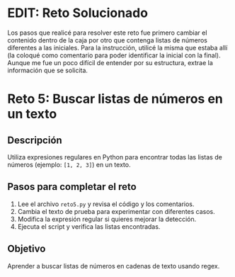 # EDIT: Reto Solucionado

Los pasos que realicé para resolver este reto fue primero cambiar el contenido dentro de la caja por otro que contenga listas de números diferentes a las iniciales. Para la instrucción, utilicé la misma que estaba allí (la coloqué como comentario para poder identificar la inicial con la final). Aunque me fue un poco difícil de entender por su estructura, extrae la información que se solicita.

# Reto 5: Buscar listas de números en un texto

## Descripción
Utiliza expresiones regulares en Python para encontrar todas las listas de números (ejemplo: `[1, 2, 3]`) en un texto.

## Pasos para completar el reto
1. Lee el archivo `reto5.py` y revisa el código y los comentarios.
2. Cambia el texto de prueba para experimentar con diferentes casos.
3. Modifica la expresión regular si quieres mejorar la detección.
4. Ejecuta el script y verifica las listas encontradas.

## Objetivo
Aprender a buscar listas de números en cadenas de texto usando regex.
